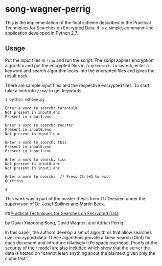 # song-wagner-perrig

This is the implementation of the final scheme described in the Practical Techniques for Searches on Encrypted Data.
It is a simple, command-line application developed in Python 2.7.

## Usage

Put the input files in ```/raw``` and run the script. The script applies encryption algorithm and put the encrypted files 
in ```/ciphertext```. To search, enter a keyword and search algorithm looks into the encrypted files and gives the result back.

There are sample input files and the respective encrypted files. To start, take a look into ```/raw/``` to get keywords. 

```
$ python scheme.py 

Enter a word to search: tarantula
Not present in input0.enc
Present in input1.enc

Enter a word to search: rooster
Present in input0.enc
Not present in input1.enc

Enter a word to search: this
Present in input0.enc
Present in input1.enc

Enter a word to search: lion
Not present in input0.enc
Not present in input1.enc

Enter a word to search:  // Press Ctrl+D to exit
Quitting...

$ 
```

This work was a part of the master thesis from TU Dresden under the supervision of Dr. Josef Spillner and Martin Beck.

##[Practical Techniques for Searches on Encrypted Data](http://www.cs.berkeley.edu/~dawnsong/papers/se.pdf)

by Dawn Xiaodong Song, David Wagner, and Adrian Perrig.

In this paper, the authors develop a set of algorithms that allow searches 
over encrypted data. These algorithms provide a linear search (O(n)) for each
document and introduce relatively little space overhead. Proofs of the security
of their model are also included which show that the server the data is hosted
on “cannot learn anything about the plaintext given only the ciphertext”.

